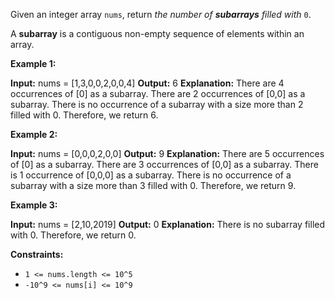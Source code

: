 
Given an integer array  `nums`, return  _the number of  **subarrays**  filled with_ `0`.

A  **subarray**  is a contiguous non-empty sequence of elements within an array.

**Example 1:**

**Input:** nums = [1,3,0,0,2,0,0,4]
**Output:** 6
**Explanation:**
There are 4 occurrences of [0] as a subarray.
There are 2 occurrences of [0,0] as a subarray.
There is no occurrence of a subarray with a size more than 2 filled with 0. Therefore, we return 6.

**Example 2:**

**Input:** nums = [0,0,0,2,0,0]
**Output:** 9
**Explanation:** There are 5 occurrences of [0] as a subarray.
There are 3 occurrences of [0,0] as a subarray.
There is 1 occurrence of [0,0,0] as a subarray.
There is no occurrence of a subarray with a size more than 3 filled with 0. Therefore, we return 9.

**Example 3:**

**Input:** nums = [2,10,2019]
**Output:** 0
**Explanation:** There is no subarray filled with 0. Therefore, we return 0.

**Constraints:**

-   `1 <= nums.length <= 10^5`
-   `-10^9 <= nums[i] <= 10^9`